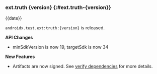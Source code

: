 ### ext.truth {version} {:#ext.truth-{version}}

{{date}}

`androidx.test.ext:truth:{version}` is released.

**API Changes**

* minSdkVersion is now 19, targetSdk is now 34

**New Features**

* Artifacts are now signed. See [verify dependencies](https://developer.android.com/jetpack/getting-started#verify_dependencies) for more details.